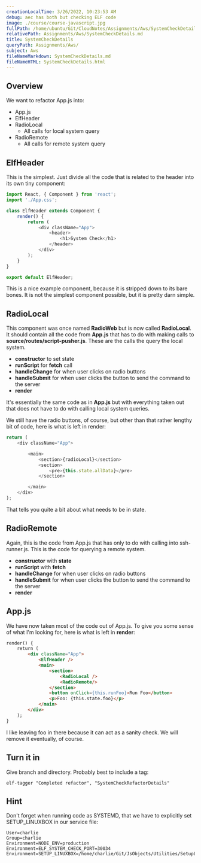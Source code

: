 ```yaml
---
creationLocalTime: 3/26/2022, 10:23:53 AM
debug: aec has both but checking ELF code
image: ./course/course-javascript.jpg
fullPath: /home/ubuntu/Git/CloudNotes/Assignments/Aws/SystemCheckDetails.md
relativePath: Assignments/Aws/SystemCheckDetails.md
title: SystemCheckDetails
queryPath: Assignments/Aws/
subject: Aws
fileNameMarkdown: SystemCheckDetails.md
fileNameHTML: SystemCheckDetails.html
---
```



<!-- toc -->
<!-- tocstop -->

## Overview

We want to refactor App.js into:

- App.js
- ElfHeader
- RadioLocal
  - All calls for local system query
- RadioRemote
  - All calls for remote system query

## ElfHeader

This is the simplest. Just divide all the code that is related to the header into its own tiny component:

```javascript
import React, { Component } from 'react';
import './App.css';

class ElfHeader extends Component {
    render() {
        return (
            <div className="App">
                <header>
                    <h1>System Check</h1>
                </header>
            </div>
        );
    }
}

export default ElfHeader;
```

This is a nice example component, because it is stripped down to its bare bones. It is not the simplest component possible, but it is pretty darn simple.

## RadioLocal

This component was once named **RadioWeb** but is now called **RadioLocal**. It should contain all the code from **App.js** that has to do with making calls to **source/routes/script-pusher.js**. These are the calls the query the local system.

- **constructor** to set state
- **runScript** for **fetch** call
- **handleChange** for when user clicks on radio buttons
- **handleSubmit** for when user clicks the button to send the command to the server
- **render**

It's essentially the same code as in **App.js** but with everything taken out that does not have to do with calling local system queries.

We still have the radio buttons, of course, but other than that rather lengthy bit of code, here is what is left in render:

```javascript
return (
    <div className="App">

        <main>
            <section>{radioLocal}</section>
            <section>
                <pre>{this.state.allData}</pre>
            </section>

        </main>
    </div>
);
```

That tells you quite a bit about what needs to be in state.

## RadioRemote

Again, this is the code from App.js that has only to do with calling into ssh-runner.js. This is the code for querying a remote system.

- **constructor** with **state**
- **runScript** with **fetch**
- **handleChange** for when user clicks on radio buttons
- **handleSubmit** for when user clicks the button to send the command to the server
- **render**

## App.js

We have now taken most of the code out of App.js. To give you some sense of what I'm looking for, here is what is left in **render**:

```html
render() {                                                    
    return (                                                  
        <div className="App">                                 
            <ElfHeader />                                     
            <main>                                            
                <section>                                     
                    <RadioLocal />                              
                    <RadioRemote/>                            
                </section>                                    
                <button onClick={this.runFoo}>Run Foo</button>
                <p>Foo: {this.state.foo}</p>                  
            </main>                                           
        </div>                                                
    );                                                        
}                                                             
```

I like leaving foo in there because it can act as a sanity check. We will remove it eventually, of course.

## Turn it in

Give branch and directory. Probably best to include a tag:

    elf-tagger "Completed refactor", "SystemCheckRefactorDetails"

## Hint

Don't forget when running code as SYSTEMD, that we have to explicitly set SETUP_LINUXBOX in our service file:

```
User=charlie
Group=charlie
Environment=NODE_ENV=production
Environment=ELF_SYSTEM_CHECK_PORT=30034
Environment=SETUP_LINUXBOX=/home/charlie/Git/JsObjects/Utilities/SetupLinuxBox
```
